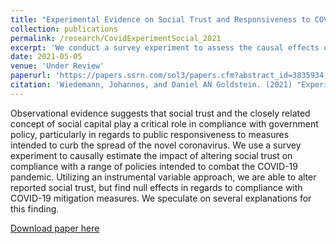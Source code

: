 ```yaml
---
title: "Experimental Evidence on Social Trust and Responsiveness to COVID-19 Mitigation Policies"
collection: publications
permalink: /research/CovidExperimentSocial_2021
excerpt: 'We conduct a survey experiment to assess the causal effects of social trust on respondents` responsiveness to COVID-19 Mitigation Policies.'
date: 2021-05-05
venue: 'Under Review'
paperurl: 'https://papers.ssrn.com/sol3/papers.cfm?abstract_id=3835934'
citation: 'Wiedemann, Johannes, and Daniel AN Goldstein. (2021) "Experimental Evidence on Social Trust and Responsiveness to COVID-19 Mitigation Policies." <i>SSRN 3835934</i>.'
---
```

Observational evidence suggests that social trust and the closely related concept of social capital play a critical role in compliance with government policy, particularly in regards to public responsiveness to measures intended to curb the spread of the novel coronavirus. We use a survey experiment to causally estimate the impact of altering social trust on compliance with a range of policies intended to combat the COVID-19 pandemic. Utilizing an instrumental variable approach, we are able to alter reported social trust, but find null effects in regards to compliance with COVID-19 mitigation measures. We speculate on several explanations for this finding. 

[Download paper here](https://johannes-wiedemann.github.io//files/WiedemannGoldstein_CovidSocialTrust.pdf)


